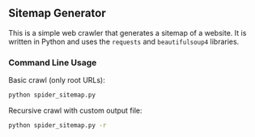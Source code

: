 ## Sitemap Generator

This is a simple web crawler that generates a sitemap of a website. It is written in Python and uses the `requests` and `beautifulsoup4` libraries.


### Command Line Usage


Basic crawl (only root URLs):

```bash
python spider_sitemap.py
```

Recursive crawl with custom output file:

```bash
python spider_sitemap.py -r
```


